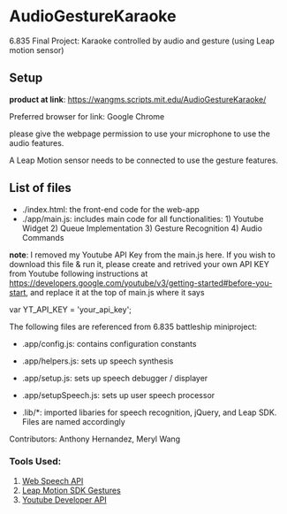 # AudioGestureKaraoke
6.835 Final Project: Karaoke controlled by audio and gesture (using Leap motion sensor)

## Setup

**product at link**: https://wangms.scripts.mit.edu/AudioGestureKaraoke/

Preferred browser for link: Google Chrome

please give the webpage permission to use your microphone to use the audio features. 

A Leap Motion sensor needs to be connected to use the gesture features. 


## List of files
- ./index.html: the front-end code for the web-app
- ./app/main.js: includes main code for all functionalities: 1) Youtube Widget 2) Queue Implementation 3) Gesture Recognition 4) Audio Commands

**note**: I removed my Youtube API Key from the main.js here. If you wish to download this file & run it, please create and retrived your own API KEY from Youtube following instructions at https://developers.google.com/youtube/v3/getting-started#before-you-start, and replace it at the top of main.js where it says

var YT_API_KEY = 'your_api_key';



The following files are referenced from 6.835 battleship miniproject: 
- .app/config.js: contains configuration constants
- .app/helpers.js: sets up speech synthesis
- .app/setup.js: sets up speech debugger / displayer
- .app/setupSpeech.js: sets up user speech processor

- .lib/*: imported libaries for speech recognition, jQuery, and Leap SDK. Files are named accordingly


Contributors: Anthony Hernandez, Meryl Wang

### Tools Used: 
1. [Web Speech API](https://developers.google.com/web/updates/2013/01/Voice-Driven-Web-Apps-Introduction-to-the-Web-Speech-API)  
2. [Leap Motion SDK Gestures](https://developer-archive.leapmotion.com/documentation/v2/csharp/devguide/Leap_Gestures.html)  
3. [Youtube Developer API](https://developers.google.com/youtube/v3/)  
